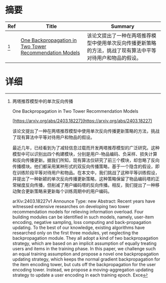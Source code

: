 # 摘要

| Ref | Title | Summary |
| --- | --- | --- |
| [^1] | [One Backpropagation in Two Tower Recommendation Models](https://arxiv.org/abs/2403.18227) | 该论文提出了一种在两塔推荐模型中使用单次反向传播更新策略的方法，挑战了现有算法中平等对待用户和物品的假设。 |

# 详细

[^1]: 两塔推荐模型中的单次反向传播

    One Backpropagation in Two Tower Recommendation Models

    [https://arxiv.org/abs/2403.18227](https://arxiv.org/abs/2403.18227)

    该论文提出了一种在两塔推荐模型中使用单次反向传播更新策略的方法，挑战了现有算法中平等对待用户和物品的假设。

    

    最近几年，已经看到为了减轻信息过载而开发两塔推荐模型的广泛研究。这种模型中可以识别出四个构建模块，分别是用户-物品编码、负采样、损失计算和反向传播更新。据我们所知，现有算法仅研究了前三个模块，却忽略了反向传播模块。他们都采用某种形式的双反向传播策略，基于一个隐含的假设，即在训练阶段平等对待用户和物品。在本文中，我们挑战了这种平等训练假设，并提出了一种新颖的单次反向传播更新策略，这种策略保留了物品编码塔的正常梯度反向传播，但削减了用户编码塔的反向传播。相反，我们提出了一种移动聚合更新策略来更新每个训练周期中的用户编码。

    arXiv:2403.18227v1 Announce Type: new  Abstract: Recent years have witnessed extensive researches on developing two tower recommendation models for relieving information overload. Four building modules can be identified in such models, namely, user-item encoding, negative sampling, loss computing and back-propagation updating. To the best of our knowledge, existing algorithms have researched only on the first three modules, yet neglecting the backpropagation module. They all adopt a kind of two backpropagation strategy, which are based on an implicit assumption of equally treating users and items in the training phase. In this paper, we challenge such an equal training assumption and propose a novel one backpropagation updating strategy, which keeps the normal gradient backpropagation for the item encoding tower, but cuts off the backpropagation for the user encoding tower. Instead, we propose a moving-aggregation updating strategy to update a user encoding in each training epoch. Exce
    

